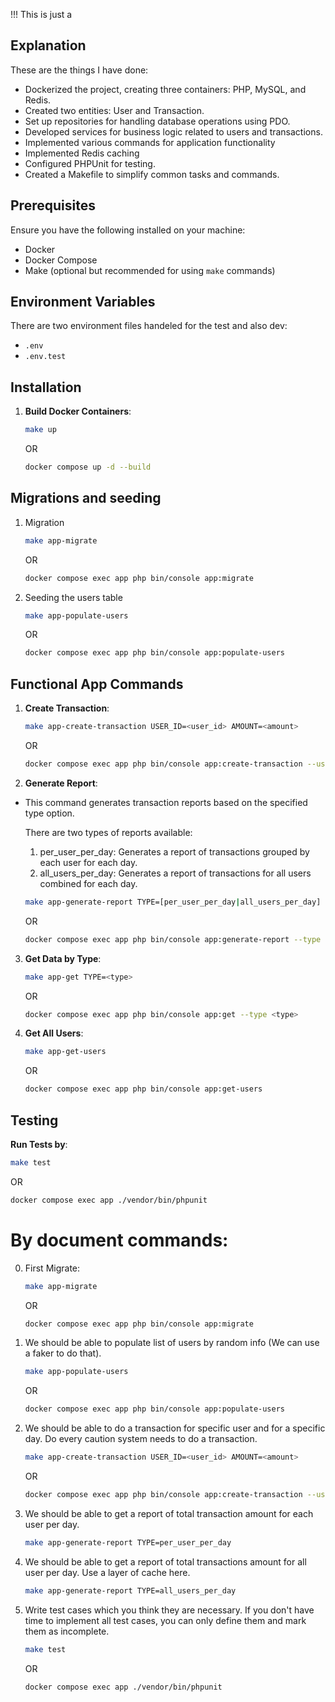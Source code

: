 !!! This is just a
## Explanation
These are the things I have done:
- Dockerized the project, creating three containers: PHP, MySQL, and Redis.
- Created two entities: User and Transaction.
- Set up repositories for handling database operations using PDO.
- Developed services for business logic related to users and transactions.
- Implemented various commands for application functionality
- Implemented Redis caching
- Configured PHPUnit for testing.
- Created a Makefile to simplify common tasks and commands.
## Prerequisites

Ensure you have the following installed on your machine:
- Docker
- Docker Compose
- Make (optional but recommended for using `make` commands)

## Environment Variables

There are two environment files handeled for the test and also dev:
- `.env`
- `.env.test`

## Installation
1. **Build Docker Containers**:
   ```sh
   make up
   ```
   OR
   ```sh
   docker compose up -d --build
   ```

## Migrations and seeding
1. Migration
   ```sh
   make app-migrate
   ```
   OR
   ```sh
   docker compose exec app php bin/console app:migrate
   ```
2. Seeding the users table
   ```sh
   make app-populate-users
   ```
   OR
   ```sh
   docker compose exec app php bin/console app:populate-users
   ```

## Functional App Commands


1. **Create Transaction**:
   ```sh
   make app-create-transaction USER_ID=<user_id> AMOUNT=<amount>
   ```
   OR
   ```sh
   docker compose exec app php bin/console app:create-transaction --user-id <user_id> --amount <amount>
   ```

2. **Generate Report**:
* This command generates transaction reports based on the specified type option.

   There are two types of reports available:
   1. per_user_per_day: Generates a report of transactions grouped by each user for each day.
   2. all_users_per_day: Generates a report of transactions for all users combined for each day.

   ```sh
   make app-generate-report TYPE=[per_user_per_day|all_users_per_day]
   ```
   OR
   ```sh
   docker compose exec app php bin/console app:generate-report --type [per_user_per_day|all_users_per_day]
   ```

3. **Get Data by Type**:
   ```sh
   make app-get TYPE=<type>
   ```
   OR
   ```sh
   docker compose exec app php bin/console app:get --type <type>
   ```

4. **Get All Users**:
   ```sh
   make app-get-users
   ```
   OR
   ```sh
   docker compose exec app php bin/console app:get-users
   ```

## Testing

**Run Tests by**:
   ```sh
   make test
   ```
OR
   ```sh
   docker compose exec app ./vendor/bin/phpunit
   ```

# By document commands:
0. First Migrate:
   ```sh
   make app-migrate
   ```
   OR
   ```sh
   docker compose exec app php bin/console app:migrate
   ```
1. We should be able to populate list of users by random info (We can use a faker to do that).
   ```sh
   make app-populate-users
   ```
   OR
   ```sh
   docker compose exec app php bin/console app:populate-users
   ```

2. We should be able to do a transaction for specific user and for a specific day. Do every caution system needs to do a transaction.
   ```sh
   make app-create-transaction USER_ID=<user_id> AMOUNT=<amount>
   ```
   OR
   ```sh
   docker compose exec app php bin/console app:create-transaction --user-id <user_id> --amount <amount>
   ```
3. We should be able to get a report of total transaction amount for each user per day.
   ```sh
   make app-generate-report TYPE=per_user_per_day
   ```
4. We should be able to get a report of total transactions amount for all user per day. Use a layer of cache here.
   ```sh
   make app-generate-report TYPE=all_users_per_day
   ```
5. Write test cases which you think they are necessary. If you don't have time to implement all test cases, you can only define them and
mark them as incomplete.
   ```sh
   make test
   ```
   OR
   ```sh
   docker compose exec app ./vendor/bin/phpunit
   ```
